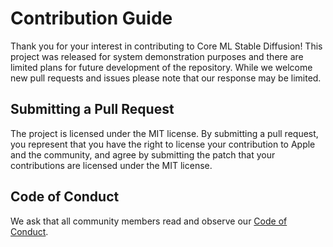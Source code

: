 # Contribution Guide

Thank you for your interest in contributing to Core ML Stable Diffusion! This project was released for system demonstration purposes and there are limited plans for future development of the repository. While we welcome new pull requests and issues please note that our response may be limited.


## Submitting a Pull Request

The project is licensed under the MIT license. By submitting a pull request, you represent that you have the right to license your contribution to Apple and the community, and agree by submitting the patch that your contributions are licensed under the MIT license.

## Code of Conduct

We ask that all community members read and observe our [Code of Conduct](CODE_OF_CONDUCT.md).
